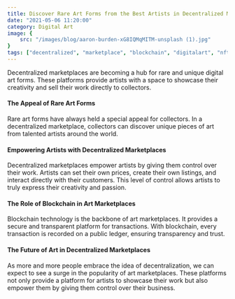 ```yaml
---
title: Discover Rare Art Forms from the Best Artists in Decentralized Marketplaces
date: "2021-05-06 11:20:00"
category: Digital Art
image: {
	src: "/images/blog/aaron-burden-xG8IQMqMITM-unsplash (1).jpg"
}
tags: ["decentralized", "marketplace", "blockchain", "digitalart", "nft"]
---
```


Decentralized marketplaces are becoming a hub for rare and unique digital art forms. These platforms provide artists with a space to showcase their creativity and sell their work directly to collectors.

#### The Appeal of Rare Art Forms

Rare art forms have always held a special appeal for collectors. In a decentralized marketplace, collectors can discover unique pieces of art from talented artists around the world.

#### Empowering Artists with Decentralized Marketplaces

Decentralized marketplaces empower artists by giving them control over their work. Artists can set their own prices, create their own listings, and interact directly with their customers. This level of control allows artists to truly express their creativity and passion.

#### The Role of Blockchain in Art Marketplaces

Blockchain technology is the backbone of art marketplaces. It provides a secure and transparent platform for transactions. With blockchain, every transaction is recorded on a public ledger, ensuring transparency and trust.

#### The Future of Art in Decentralized Marketplaces

As more and more people embrace the idea of decentralization, we can expect to see a surge in the popularity of art marketplaces. These platforms not only provide a platform for artists to showcase their work but also empower them by giving them control over their business.